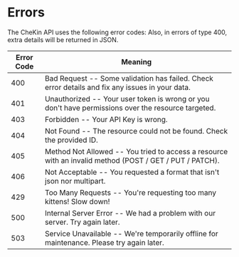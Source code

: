 # Errors


The CheKin API uses the following error codes:
Also, in errors of type 400, extra details will be returned in JSON.

Error Code | Meaning
---------- | -------
400 | Bad Request -- Some validation has failed. Check error details and fix any issues in your data.
401 | Unauthorized -- Your user token is wrong or you don't have permissions over the resource targeted.
403 | Forbidden -- Your API Key is wrong.
404 | Not Found -- The resource could not be found. Check the provided ID.
405 | Method Not Allowed -- You tried to access a resource with an invalid method (POST / GET / PUT / PATCH).
406 | Not Acceptable -- You requested a format that isn't json nor multipart.
429 | Too Many Requests -- You're requesting too many kittens! Slow down!
500 | Internal Server Error -- We had a problem with our server. Try again later.
503 | Service Unavailable -- We're temporarily offline for maintenance. Please try again later.
